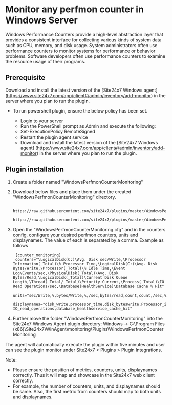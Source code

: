 # Monitor any perfmon counter in Windows Server

Windows Performance Counters provide a high-level abstraction layer that provides a consistent interface for collecting various kinds of system data such as CPU, memory, and disk usage. System administrators often use performance counters to monitor systems for performance or behavior problems. Software developers often use performance counters to examine the resource usage of their programs.
	
## **Prerequisite**

Download and install the latest version of the [Site24x7 Windows agent] (https://www.site24x7.com/app/client#/admin/inventory/add-monitor) in the server where you plan to run the plugin.

- To run powershell plugin, ensure the below policy has been set.

  - Login to your server
  - Run the PowerShell prompt as Admin and execute the following:
  - Set-ExecutionPolicy RemoteSigned
  - Restart the plugin agent service
  - Download and install the latest version of the [Site24x7 Windows agent] (https://www.site24x7.com/app/client#/admin/inventory/add-monitor) in the server where you plan to run the plugin.


## **Plugin installation**

1. Create a folder named "WindowsPerfmonCounterMonitoring" 

2. Download below files and place them under the created "WindowsPerfmonCounterMonitoring" directory.

		https://raw.githubusercontent.com/site24x7/plugins/master/WindowsPerfmonCounterMonitoring/WindowsPerfmonCounterMonitoring.ps1
		https://raw.githubusercontent.com/site24x7/plugins/master/WindowsPerfmonCounterMonitoring/WindowsPerfmonCounterMonitoring.cfg
		
3. Open the "WindowsPerfmonCounterMonitoring.cfg" and in the counters config, configure your desired perfmon counters, units and displaynames. The value of each is separated by a comma. Example as follows

		[counter_monitoring]
		counters="\LogicalDisk(C:)\Avg. Disk sec/Write,\Processor Information(_Total)\% Processor Time,\LogicalDisk(C:)\Avg. Disk Bytes/Write,\Processor(_Total)\% Idle Time,\Event Log\Events/sec,\PhysicalDisk(_Total)\Avg. Disk Bytes/Read,\LogicalDisk(_Total)\Current Disk Queue Length,\Thread(_Total/_Total)\Priority Current,\Process(_Total)\IO Read Operations/sec,\Database(HealthService)\Database Cache % Hit"
		units="sec/Write,%,bytes/Write,%,/sec,bytes/read,count,count,/sec,%" 
		displaynames="disk_write,processor_time,disk_byteswrite,Processor_idle_time,event_logs,disk_read,disk_queue_length,current_priority_thread, IO_read_operations,database_healthservice_cache_hit"
		
4. Further move the folder "WindowsPerfmonCounterMonitoring" into the Site24x7 Windows Agent plugin directory:
    Windows          ->   C:\Program Files (x86)\Site24x7\WinAgent\monitoring\Plugins\WindowsPerfmonCounterMonitoring
    
The agent will automatically execute the plugin within five minutes and user can see the plugin monitor under Site24x7 > Plugins > Plugin Integrations. 

Note: 
- Please ensure the position of metrics, counters, units, displaynames correctly. Thus it will map and showcase in the Site24x7 web client correctly.
- For example, the number of counters, units, and displaynames should be same. Also, the first metric from counters should map to both units and displaynames.

 



